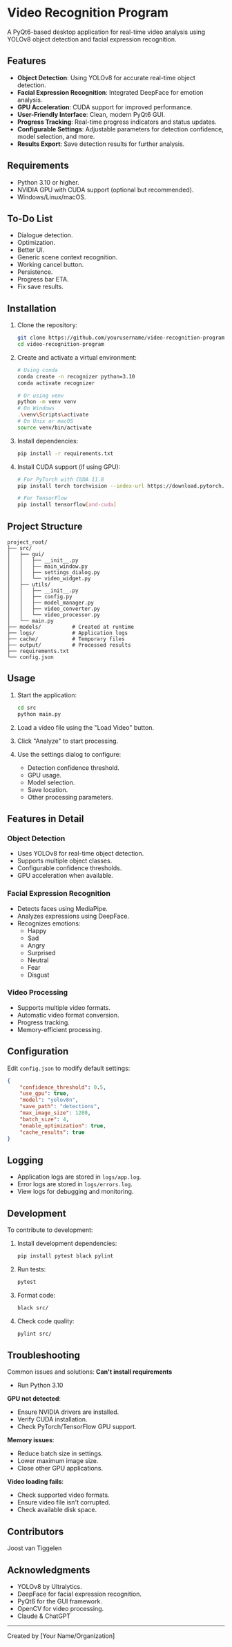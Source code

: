 # Video Recognition Program

A PyQt6-based desktop application for real-time video analysis using YOLOv8 object detection and facial expression recognition.

## Features

- **Object Detection**: Using YOLOv8 for accurate real-time object detection.
- **Facial Expression Recognition**: Integrated DeepFace for emotion analysis.
- **GPU Acceleration**: CUDA support for improved performance.
- **User-Friendly Interface**: Clean, modern PyQt6 GUI.
- **Progress Tracking**: Real-time progress indicators and status updates.
- **Configurable Settings**: Adjustable parameters for detection confidence, model selection, and more.
- **Results Export**: Save detection results for further analysis.

## Requirements

- Python 3.10 or higher.
- NVIDIA GPU with CUDA support (optional but recommended).
- Windows/Linux/macOS.

## To-Do List

- Dialogue detection.
- Optimization.
- Better UI.
- Generic scene context recognition.
- Working cancel button.
- Persistence.
- Progress bar ETA.
- Fix save results.

## Installation

1. Clone the repository:

   ```bash
   git clone https://github.com/yourusername/video-recognition-program.git
   cd video-recognition-program
   ```

2. Create and activate a virtual environment:

   ```bash
   # Using conda
   conda create -n recognizer python=3.10
   conda activate recognizer

   # Or using venv
   python -m venv venv
   # On Windows
   .\venv\Scripts\activate
   # On Unix or macOS
   source venv/bin/activate
   ```

3. Install dependencies:

   ```bash
   pip install -r requirements.txt
   ```

4. Install CUDA support (if using GPU):

   ```bash
   # For PyTorch with CUDA 11.8
   pip install torch torchvision --index-url https://download.pytorch.org/whl/cu118

   # For TensorFlow
   pip install tensorflow[and-cuda]
   ```

## Project Structure

```
project_root/
├── src/
│   ├── gui/
│   │   ├── __init__.py
│   │   ├── main_window.py
│   │   ├── settings_dialog.py
│   │   └── video_widget.py
│   ├── utils/
│   │   ├── __init__.py
│   │   ├── config.py
│   │   ├── model_manager.py
│   │   ├── video_converter.py
│   │   └── video_processor.py
│   └── main.py
├── models/          # Created at runtime
├── logs/            # Application logs
├── cache/           # Temporary files
├── output/          # Processed results
├── requirements.txt
└── config.json
```

## Usage

1. Start the application:

   ```bash
   cd src
   python main.py
   ```

2. Load a video file using the "Load Video" button.

3. Click "Analyze" to start processing.

4. Use the settings dialog to configure:

   - Detection confidence threshold.
   - GPU usage.
   - Model selection.
   - Save location.
   - Other processing parameters.

## Features in Detail

### Object Detection

- Uses YOLOv8 for real-time object detection.
- Supports multiple object classes.
- Configurable confidence thresholds.
- GPU acceleration when available.

### Facial Expression Recognition

- Detects faces using MediaPipe.
- Analyzes expressions using DeepFace.
- Recognizes emotions:
  - Happy
  - Sad
  - Angry
  - Surprised
  - Neutral
  - Fear
  - Disgust

### Video Processing

- Supports multiple video formats.
- Automatic video format conversion.
- Progress tracking.
- Memory-efficient processing.

## Configuration

Edit `config.json` to modify default settings:

```json
{
    "confidence_threshold": 0.5,
    "use_gpu": true,
    "model": "yolov8n",
    "save_path": "detections",
    "max_image_size": 1280,
    "batch_size": 4,
    "enable_optimization": true,
    "cache_results": true
}
```

## Logging

- Application logs are stored in `logs/app.log`.
- Error logs are stored in `logs/errors.log`.
- View logs for debugging and monitoring.

## Development

To contribute to development:

1. Install development dependencies:

   ```bash
   pip install pytest black pylint
   ```

2. Run tests:

   ```bash
   pytest
   ```

3. Format code:

   ```bash
   black src/
   ```

4. Check code quality:

   ```bash
   pylint src/
   ```

## Troubleshooting

Common issues and solutions:
**Can't install requirements**
   - Run Python 3.10

**GPU not detected**:

   - Ensure NVIDIA drivers are installed.
   - Verify CUDA installation.
   - Check PyTorch/TensorFlow GPU support.

**Memory issues**:

   - Reduce batch size in settings.
   - Lower maximum image size.
   - Close other GPU applications.

**Video loading fails**:

   - Check supported video formats.
   - Ensure video file isn't corrupted.
   - Check available disk space.

## Contributors

Joost van Tiggelen

## Acknowledgments

- YOLOv8 by Ultralytics.
- DeepFace for facial expression recognition.
- PyQt6 for the GUI framework.
- OpenCV for video processing.
- Claude & ChatGPT

---

Created by [Your Name/Organization]

